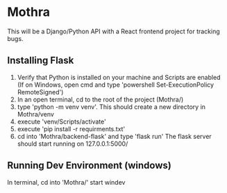# Mothra

This will be a Django/Python API with a React frontend project for tracking bugs.

## Installing Flask

1. Verify that Python is installed on your machine and Scripts are enabled (If on Windows, open cmd and type 'powershell Set-ExecutionPolicy RemoteSigned')
2. In an open terminal, cd to the root of the project (Mothra/)
3. type 'python -m venv venv'. This should create a new directory in Mothra/venv
4. execute 'venv/Scripts/activate'
5. execute 'pip install -r requirments.txt'
6. cd into 'Mothra/backend-flask' and type 'flask run'
   The flask server should start running on 127.0.0.1:5000/

## Running Dev Environment (windows)

In terminal, cd into 'Mothra/'
start windev
